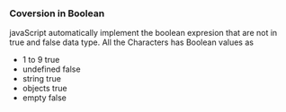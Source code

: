 ### Coversion in Boolean 
   javaScript automatically implement the boolean 
   expresion that are not in true and false data type.
   All the Characters has Boolean values as
   - 1 to 9             true
   - undefined          false
   - string             true
   - objects            true 
   - empty              false
   
